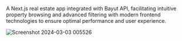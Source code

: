  A Next.js real estate app integrated with Bayut API, facilitating intuitive property browsing and advanced filtering with modern frontend technologies to ensure optimal performance and user experience.

![Screenshot 2024-03-03 005526](https://github.com/hasnainayub689/real-estate_listing_app/assets/120710563/0001f212-6bb3-498b-b249-9e72cf92e2cc)
